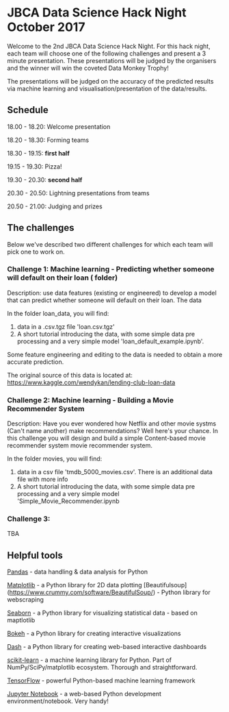 # JBCA Data Science Hack Night October 2017

Welcome to the 2nd JBCA Data Science Hack Night.
For this hack night, each team will choose one of the following challenges and present a 3 minute presentation.
These presentations will be judged by the organisers and the winner will win the coveted Data Monkey Trophy!

The presentations will be judged on the accuracy of the predicted results via machine learning and visualisation/presentation 
of the data/results.

## Schedule

18.00 - 18.20: Welcome presentation

18.20 - 18.30: Forming teams

18.30 - 19.15: **first half**

19.15 - 19.30: Pizza!

19.30 - 20.30: **second half**

20.30 - 20.50: Lightning presentations from teams

20.50 - 21.00: Judging and prizes


## The challenges

Below we've described two different challenges for which each team will pick one to work on.


### Challenge 1: Machine learning - Predicting whether someone will default on their loan ( folder)
Description: use data features (existing or engineered) to develop a model that can predict whether someone will default on their
loan. The data 


In the folder loan_data, you will find:
1. data in a .csv.tgz file 'loan.csv.tgz'
2. A short tutorial introducing the data, with some simple data pre processing and a very simple model 'loan_default_example.ipynb'.

Some feature engineering and editing to the data is needed to obtain a more accurate prediction.

The original source of this data is located at:
https://www.kaggle.com/wendykan/lending-club-loan-data

### Challenge 2: Machine learning - Building a Movie Recommender System

Description: Have you ever wondered how Netflix and other movie systms (Can't name another) make recommendations? Well here's your chance.
In this challenge you will design and build a simple Content-based movie recommender system movie recommender system. 

In the folder movies, you will find:
1. data in a csv file 'tmdb_5000_movies.csv'. There is an additional data file with more info
2. A short tutorial introducing the data, with some simple data pre processing and a very simple model 'Simple_Movie_Recommender.ipynb


### Challenge 3:
TBA

## Helpful tools

[Pandas](https://pandas.pydata.org/) - data handling & data analysis for Python

[Matplotlib](http://matplotlib.org/) - a Python library for 2D data plotting
[Beautifulsoup] (https://www.crummy.com/software/BeautifulSoup/) - Python library for webscraping

[Seaborn](https://seaborn.pydata.org/) - a Python library for visualizing statistical data - based on maptlotlib

[Bokeh](http://bokeh.pydata.org/en/latest/) - a Python library for creating interactive visualizations

[Dash](https://github.com/plotly/dash) - a Python library for creating web-based interactive dashboards

[scikit-learn](http://scikit-learn.org/stable/) - a machine learning library for Python. Part of NumPy/SciPy/matplotlib ecosystem. Thorough and straightforward.

[TensorFlow](https://www.tensorflow.org/) - powerful Python-based machine learning framework

[Jupyter Notebook](https://github.com/jupyter/notebook) - a web-based Python development environment/notebook. Very handy!

